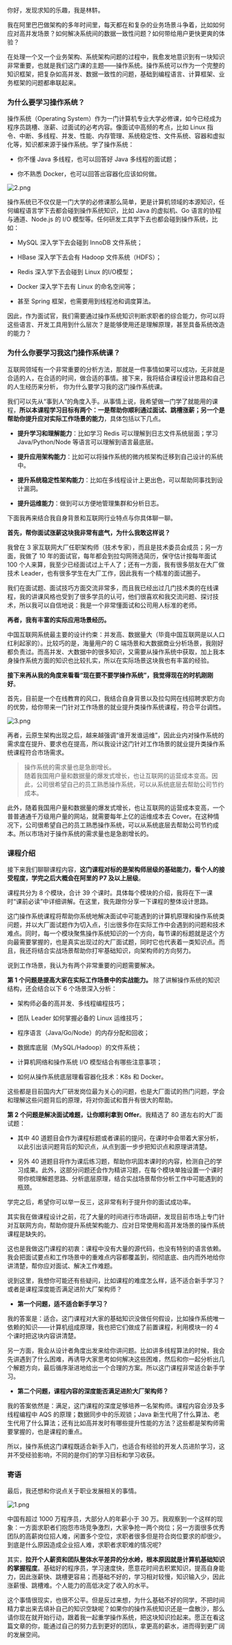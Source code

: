 <p data-nodeid="877" class="">你好，发现求知的乐趣，我是林䭽。</p>
<p data-nodeid="878">我在阿里巴巴做架构的多年时间里，每天都在和复杂的业务场景斗争着，比如如何应对高并发场景？如何解决系统间的数据一致性问题？如何带给用户更快更爽的体验？</p>
<p data-nodeid="879">在处理一个又一个业务架构、系统架构问题的过程中，我愈发地意识到有一块知识非常重要，也就是我们这门课的主题——操作系统。操作系统可以作为一个完整的知识框架，把复杂如高并发、数据一致性的问题，基础到编程语言、计算框架、业务框架的问题都串联起来。</p>
<h3 data-nodeid="880">为什么要学习操作系统？</h3>
<p data-nodeid="881">操作系统（Operating System）作为一门计算机专业大学必修课，如今已经成为程序员跳槽、涨薪、过面试的必考内容。像面试中高频的考点，比如 Linux 指令、中断、多线程、并发、性能、内存管理、系统稳定性、文件系统、容器和虚拟化等，知识都来源于操作系统。学了操作系统：</p>
<ul data-nodeid="882">
<li data-nodeid="883">
<p data-nodeid="884">你不懂 Java 多线程，也可以回答好 Java 多线程的面试题；</p>
</li>
<li data-nodeid="885">
<p data-nodeid="886">你不熟悉 Docker，也可以回答出容器化应该如何做。</p>
</li>
</ul>
<p data-nodeid="887"><img src="https://s0.lgstatic.com/i/image/M00/4B/87/CgqCHl9V0vKAQ5IbAAHTtF5p1Vc746.png" alt="2.png" data-nodeid="981"></p>
<p data-nodeid="888">操作系统已不仅仅是一门大学的必修课那么简单，更是计算机领域的本源知识，任何编程语言学下去都会碰到操作系统知识，比如 Java 的虚拟机、Go 语言的协程与通道、Node.js 的 I/O 模型等。任何研发工具学下去也都会碰到操作系统，比如：</p>
<ul data-nodeid="889">
<li data-nodeid="890">
<p data-nodeid="891">MySQL 深入学下去会碰到 InnoDB 文件系统；</p>
</li>
<li data-nodeid="892">
<p data-nodeid="893">HBase 深入学下去会有 Hadoop 文件系统（HDFS）；</p>
</li>
<li data-nodeid="894">
<p data-nodeid="895">Redis 深入学下去会碰到 Linux 的I/O模型；</p>
</li>
<li data-nodeid="896">
<p data-nodeid="897">Docker 深入学下去有 Linux 的命名空间等；</p>
</li>
<li data-nodeid="898">
<p data-nodeid="899">甚至 Spring 框架，也需要用到线程池和调度算法。</p>
</li>
</ul>
<p data-nodeid="900">因此，作为面试官，我们需要通过操作系统知识判断求职者的综合能力，你可以将这些语言、开发工具用到什么层次？是能够使用还是理解原理，甚至具备系统改造的能力？</p>
<h3 data-nodeid="901">为什么你要学习我这门操作系统课？</h3>
<p data-nodeid="902">互联网领域有一个非常重要的分析方法，那就是一件事情如果可以成功，无非就是合适的人，在合适的时间，做合适的事情。接下来，我将结合课程设计思路和自己的人生经历来分析， 你为什么要学习我的这门操作系统课。</p>
<p data-nodeid="903">我们可以先从“事到人”的角度入手。从事情上说，我希望做一门学了就能用的课程，<strong data-nodeid="996">所以本课程学习目标有两个：一是帮助你顺利通过面试、跳槽涨薪；另一个是帮助你提升应对实际工作场景的能力</strong>，具体包括以下几点。</p>
<ul data-nodeid="904">
<li data-nodeid="905">
<p data-nodeid="906"><strong data-nodeid="1001">提升学习和理解能力</strong>：比如学习 Redis 可以理解到日志文件系统层面；学习 Java/Python/Node 等语言可以理解到语言最底层。</p>
</li>
<li data-nodeid="907">
<p data-nodeid="908"><strong data-nodeid="1006">提升应用架构能力</strong>：比如可以将操作系统的微内核架构迁移到自己设计的系统中。</p>
</li>
<li data-nodeid="909">
<p data-nodeid="910"><strong data-nodeid="1011">提升系统稳定性架构能力</strong>：比如在多线程设计上更出色，可以帮助同事找到设计漏洞。</p>
</li>
<li data-nodeid="911">
<p data-nodeid="912"><strong data-nodeid="1016">提升运维能力</strong>：做到可以方便地管理集群和分析日志。</p>
</li>
</ul>
<p data-nodeid="913">下面我再来结合我自身背景和互联网行业特点与你具体聊一聊。</p>
<p data-nodeid="914"><strong data-nodeid="1021">首先，帮你面试涨薪这块我非常有底气，为什么我敢这样说？</strong></p>
<p data-nodeid="915">我曾在 3 家互联网大厂任职架构师（技术专家），而且是技术委员会成员；另一方面，我做了 10 年的面试官，每年都会到拉勾网筛选简历，保守估计按每年面试 100 个人来算，我至少已经面试过上千人了；还有一方面，我有很多朋友在大厂做技术 Leader，也有很多学生在大厂工作，因此我有一个精准的面试圈子。</p>
<p data-nodeid="916">我们在面试题、面试技巧方面交流非常多，而且我已经出过几门技术类的在线课程，我的讲课风格也受到了很多学员的认可，他们很喜欢和我交流问题、探讨技术，所以我可以自信地说：我是一个非常懂面试和公司用人标准的老师。</p>
<p data-nodeid="917"><strong data-nodeid="1027">再者，我有丰富的实际应用场景经历。</strong></p>
<p data-nodeid="918">中国互联网系统最主要的设计约束：并发高、数据量大（毕竟中国互联网是以人口红利起家的）。比较巧的是，海量用户的 C 端场景和大数据商业分析场景，我刚好都负责过。而高并发、大数据中的很多知识，又需要从操作系统中获取，加上我本身操作系统方面的知识也比较扎实，所以在实际场景这块我也有丰富的经验。</p>
<p data-nodeid="919"><strong data-nodeid="1033">接下来再从我的角度来看看“现在要不要学操作系统”，我觉得现在的时机刚刚好</strong>。</p>
<p data-nodeid="920">首先，目前是一个在线教育的风口，我结合自身背景以及拉勾网在线招聘求职方向的优势，给你带来一门针对工作场景的就业提升类操作系统课程，符合平台调性。</p>
<p data-nodeid="921"><img src="https://s0.lgstatic.com/i/image/M00/4B/87/CgqCHl9V0ueAZF6MAAHXnXl0CKc462.png" alt="3.png" data-nodeid="1037"></p>
<p data-nodeid="922">再者，云原生架构出现之后，越来越强调“谁开发谁运维”，因此业内对操作系统的需求度在提升、要求也在提高，所以我设计这门针对工作场景的就业提升类操作系统课程符合市场需求。</p>
<blockquote data-nodeid="923">
<p data-nodeid="924">操作系统的需求量也是急剧增长。<br>
随着我国用户量和数据量的爆发式增长，也让互联网的运营成本变高。因此，公司很希望自己的员工熟悉操作系统，可以从系统底层去帮助公司节约成本。</p>
</blockquote>
<p data-nodeid="925">此外，随着我国用户量和数据量的爆发式增长，也让互联网的运营成本变高，一个普普通通千万级用户量的网站，就需要每年上亿的运维成本去 Cover。在这种情况下，公司很希望自己的员工熟悉操作系统，可以从系统底层去帮助公司节约成本。所以市场对于操作系统的需求量也是急剧增长的。</p>
<h3 data-nodeid="926">课程介绍</h3>
<p data-nodeid="927">接下来我们聊聊课程内容，<strong data-nodeid="1049">这门课程对标的是架构师层级的基础能力，看个人的接受程度，学完之后大概会在阿里的 P7 及以上层级</strong>。</p>
<p data-nodeid="928">课程共分为 8 个模块，合计 39 个课时。具体每个模块的介绍，我将在下一课时“课前必读”中详细讲解。在这里，我先跟你分享一下课程的整体设计思路。</p>
<p data-nodeid="929">这门操作系统课程将帮助你系统地解决面试中可能遇到的计算机原理和操作系统类问题，并以大厂面试题作为切入点，引出很多你在实际工作中会遇到的问题和技术难点。同时，每一个模块聚焦操作系统知识的一个方向，每节课的标题就是这个方向最需要掌握的，也是真实出现过的大厂面试题，同时它也代表着一类知识点。而且，我还将结合实战场景帮助你打牢基础知识，向架构师的方向努力。</p>
<p data-nodeid="930">说到工作场景，我认为有两个非常重要的问题需要解决。</p>
<p data-nodeid="931"><strong data-nodeid="1057">第 1 个问题是提高大家在实际工作场景中的实战能力。</strong> 除了讲解操作系统的知识结构，还会结合以下 6 个场景深入分析：</p>
<ul data-nodeid="932">
<li data-nodeid="933">
<p data-nodeid="934">架构师必备的高并发、多线程编程技巧；</p>
</li>
<li data-nodeid="935">
<p data-nodeid="936">团队 Leader 如何掌握必备的 Linux 运维技巧；</p>
</li>
<li data-nodeid="937">
<p data-nodeid="938">程序语言（Java/Go/Node）的内存分配和回收；</p>
</li>
<li data-nodeid="939">
<p data-nodeid="940">数据库底层（MySQL/Hadoop）的文件系统；</p>
</li>
<li data-nodeid="941">
<p data-nodeid="942">计算机网络和操作系统 I/O 模型结合有哪些注意事项；</p>
</li>
<li data-nodeid="943">
<p data-nodeid="944">如何从操作系统底层理看容器化技术：K8s 和 Docker。</p>
</li>
</ul>
<p data-nodeid="945">这些都是目前国内大厂研发岗位最为关心的问题，也是大厂面试的热门问题，学会和理解这些问题背后的原理，将对你面试和晋升有很大的帮助。</p>
<p data-nodeid="946"><strong data-nodeid="1069">第 2 个问题是解决面试难题，让你顺利拿到 Offer</strong>。我精选了 80 道左右的大厂面试题：</p>
<ul data-nodeid="947">
<li data-nodeid="948">
<p data-nodeid="949">其中 40 道题目会作为课程标题或者课前的提问，在课时中会带着大家分析，以此引出该问题背后的知识点，从点到面一步步把知识点和原理讲清楚。</p>
</li>
<li data-nodeid="950">
<p data-nodeid="951">另外 40 道题目将作为课后练习题，帮助你巩固本课时的内容，检测自己的学习成果。此外，这部分问题还会作为精讲习题，在每个模块单独设置一个课时带你梳理解题思路、分析底层原理，结合实战场景帮你分析工作中可能遇到的瓶颈。</p>
</li>
</ul>
<p data-nodeid="952">学完之后，希望你可以举一反三，这非常有利于提升你的面试成功率。</p>
<p data-nodeid="953">其实我在做课程设计之前，花了大量的时间进行市场调研，发现目前市场上专门针对互联网方向，帮助你提升系统架构能力、应对日常使用和高并发场景的操作系统课程是缺失的。</p>
<p data-nodeid="954">这也是我做这门课程的初衷：课程中没有大量的源代码，也没有特别的语言依赖。我会把面试要点和工作场景中的重难点内容都覆盖到，彻彻底底、由内而外地给你讲清楚，帮你应对面试、解决工作难题。</p>
<p data-nodeid="955">说到这里，我想你可能还有些疑问，比如课程的难度怎么样，适不适合新手学习？或者是课程深度能否满足进阶大厂架构师？</p>
<ul data-nodeid="956">
<li data-nodeid="957">
<p data-nodeid="958"><strong data-nodeid="1079">第一个问题，适不适合新手学习？</strong></p>
</li>
</ul>
<p data-nodeid="959">我的答案是：适合。这门课程对大家的基础知识没做任何假设，比如操作系统唯一依赖的知识——计算机组成原理，我也把它们做成了前置课程，利用模块一的 4 个课时把这块内容讲清楚。</p>
<p data-nodeid="960">另一方面，我会从设计者角度出发来给你讲问题。比如讲多线程算法的时候，我会先讲遇到了什么困难，再诱导大家思考如何解决这些困难，然后和你一起分析出几个解题方向，最后循序渐进地给出一个合理的方案。所以这门课程非常适合新手学习。</p>
<ul data-nodeid="961">
<li data-nodeid="962">
<p data-nodeid="963"><strong data-nodeid="1085">第二个问题，课程内容的深度能否满足进阶大厂架构师？</strong></p>
</li>
</ul>
<p data-nodeid="964">我的答案依然是：满足，这门课程的深度足够培养一名架构师。课程内容会涉及多线程编程中 AQS 的原理；数据同步中的乐观锁；Java 新生代用了什么算法、老生代用了什么算法；还有比如高并发时有哪些提升性能的方法？这些都是架构师需要掌握的，也是课程的重点。</p>
<p data-nodeid="965">所以，操作系统这门课程既适合新手入门，也适合有经验的开发人员进阶学习，这并不受经验影响，不同的是你们的学习目标和学习收获。</p>
<h3 data-nodeid="966">寄语</h3>
<p data-nodeid="967">最后，我还想和你说点关于职业发展相关的事情。</p>
<p data-nodeid="968"><img src="https://s0.lgstatic.com/i/image/M00/4B/88/CgqCHl9V03aAEUTpAAHv8lYGeMI639.png" alt="1.png" data-nodeid="1092"></p>
<p data-nodeid="969" class="">中国有超过 1000 万程序员，大部分人的年薪小于 30 万。我观察到一个这样的现象：一方面求职者们抱怨市场竞争激烈，大家争抢一两个岗位；另一方面很多优秀团队的高薪岗位招人难，闲置多个空位，求职者很多但是符合岗位要求的却很少。到底是什么原因造成企业招人难，求职者求职难的情况呢?</p>
<p data-nodeid="1096" class="">其实，<strong data-nodeid="1102">拉开个人薪资和团队整体水平差异的分水岭，根本原因就是计算机基础知识的掌握程度</strong>。基础好的程序员，学习速度快，愿意花时间去积累知识，提高自身能力，因此涨薪快、跳槽更容易；而基础不好的，学习相对较慢，知识输入少，因此涨薪慢、跳槽难。个人能力的高低决定了收入的水平。</p>

<p data-nodeid="971" class="">这个事情很现实，也很不公平。但是反过来想，为什么基础不好的同学，不把时间精力拿出来去填补自己的知识空缺呢？如果你的操作系统知识还是一盘散沙，那么请你现在就开始行动，跟着我一起重学操作系统，把这块知识捡起来。愿正在看这篇文章的你，能通过自己的努力去到更好的团队，拿更高的薪水，进而得到更广阔的发展空间。</p>